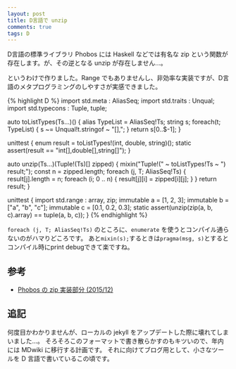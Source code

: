 ```yaml
---
layout: post
title: D言語で unzip
comments: true
tags: D
---
```


D言語の標準ライブラリ Phobos には Haskell などでは有名な zip という関数が存在します。が、その逆となる unzip が存在しません...。

というわけで作りました。Range でもありませんし、非効率な実装ですが、D言語のメタプログラミングのしやすさが実感できました。

{% highlight D %}
import std.meta : AliasSeq;
import std.traits : Unqual;
import std.typecons : Tuple, tuple;

auto toListTypes(Ts...)()
{
    alias TypeList = AliasSeq!Ts;
    string s;
    foreach(t; TypeList)
    {
        s ~= Unqual!t.stringof ~ "[],";
    }
    return s[0..$-1];
}

unittest
{
    enum result = toListTypes!(int, double, string)();
    static assert(result == "int[],double[],string[]");
}

auto unzip(Ts...)(Tuple!(Ts)[] zipped)
{
    mixin("Tuple!(" ~ toListTypes!Ts ~ ") result;");
    const n = zipped.length;
    foreach (j, T; AliasSeq!Ts)
    {
        result[j].length = n;
        foreach (i; 0 .. n)
        {
            result[j][i] = zipped[i][j];
        }
    }
    return result;
}

unittest
{
    import std.range : array, zip;
    immutable a = [1, 2, 3];
    immutable b = ["a", "b", "c"];
    immutable c = [0.1, 0.2, 0.3];
    static assert(unzip(zip(a, b, c).array) == tuple(a, b, c));
}
{% endhighlight %}

`foreach (j, T; AliasSeq!Ts)` のところに、`enumerate` を使うとコンパイル通らないのがハマりどころです。
あと`mixin(s);`するときは`pragma(msg, s)`とするとコンパイル時にprint debugできて楽ですね。

## 参考

+ [Phobos の zip 実装部分 (2015/12)](https://github.com/D-Programming-Language/phobos/blob/64f43ce42cb133a63ff71a7a7e3bdf4076b98300/std/range/package.d#L3403)


## 追記

何度目かわかりませんが、ローカルの jekyll をアップデートした際に壊れてしまいました...。
そろそろこのフォーマットで書き散らかすのもキツいので、年内には MDwiki に移行する計画です。
それに向けてブログ用として、小さなツールを D 言語で書いているこの頃です。


